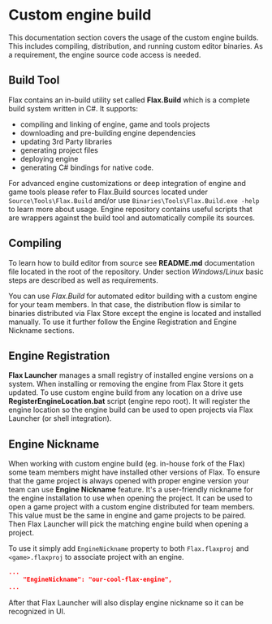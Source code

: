 # Custom engine build

This documentation section covers the usage of the custom engine builds. This includes compiling, distribution, and running custom editor binaries. As a requirement, the engine source code access is needed.

## Build Tool

Flax contains an in-build utility set called **Flax.Build** which is a complete build system written in C#. It supports:
* compiling and linking of engine, game and tools projects
* downloading and pre-building engine dependencies
* updating 3rd Party libraries
* generating project files
* deploying engine
* generating C# bindings for native code.

For advanced engine customizations or deep integration of engine and game tools please refer to Flax.Build sources located under `Source\Tools\Flax.Build` and/or use `Binaries\Tools\Flax.Build.exe -help` to learn more about usage. Engine repository contains useful scripts that are wrappers against the build tool and automatically compile its sources.

## Compiling

To learn how to build editor from source see **README.md** documentation file located in the root of the repository. Under section *Windows*/*Linux* basic steps are described as well as requirements.

You can use *Flax.Build* for automated editor building with a custom engine for your team members. In that case, the distribution flow is similar to binaries distributed via Flax Store except the engine is located and installed manually. To use it further follow the Engine Registration and Engine Nickname sections.

## Engine Registration

**Flax Launcher** manages a small registry of installed engine versions on a system. When installing or removing the engine from Flax Store it gets updated. To use custom engine build from any location on a drive use **RegisterEngineLocation.bat** script (engine repo root). It will register the engine location so the engine build can be used to open projects via Flax Launcher (or shell integration).

## Engine Nickname

When working with custom engine build (eg. in-house fork of the Flax) some team members might have installed other versions of Flax. To ensure that the game project is always opened with proper engine version your team can use **Engine Nickname** feature. It's a user-friendly nickname for the engine installation to use when opening the project. It can be used to open a game project with a custom engine distributed for team members. This value must be the same in engine and game projects to be paired. Then Flax Launcher will pick the matching engine build when opening a project.

To use it simply add `EngineNickname` property to both `Flax.flaxproj` and `<game>.flaxproj` to associate project with an engine.
```json
...
	"EngineNickname": "our-cool-flax-engine",
...
```

After that Flax Launcher will also display engine nickname so it can be recognized in UI.


